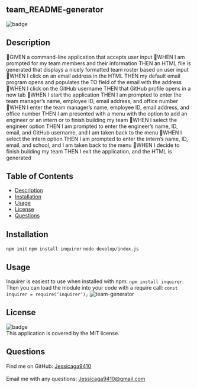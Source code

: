   ## team_README-generator
![badge](https://img.shields.io/badge/license-MIT-ff69b4)
## Description
🔆GIVEN a command-line application that accepts user input
🔆WHEN I am prompted for my team members and their information
THEN an HTML file is generated that displays a nicely formatted team roster based on user input
🔆WHEN I click on an email address in the HTML
THEN my default email program opens and populates the TO field of the email with the address
🔆WHEN I click on the GitHub username
THEN that GitHub profile opens in a new tab
🔆WHEN I start the application
THEN I am prompted to enter the team manager’s name, employee ID, email address, and office number
🔆WHEN I enter the team manager’s name, employee ID, email address, and office number
THEN I am presented with a menu with the option to add an engineer or an intern or to finish building my team
🔆WHEN I select the engineer option
THEN I am prompted to enter the engineer’s name, ID, email, and GitHub username, and I am taken back to the menu
🔆WHEN I select the intern option
THEN I am prompted to enter the intern’s name, ID, email, and school, and I am taken back to the menu
🔆WHEN I decide to finish building my team
THEN I exit the application, and the HTML is generated


## Table of Contents

- [Description](#description)
- [Installation](#installation)
- [Usage](#usage)
- [License](#license)
- [Questions](#questions)

## Installation
 ```npm init```  ```npm install inquirer``` ```node develop/index.js```
## Usage
Inquirer is easiest to use when installed with npm:  ``` npm install inquirer ```. Then you can load the module into your code with a require call: ``` const inquirer = require(‘inquirer’); ```
![team-generator](https://user-images.githubusercontent.com/87554644/138574943-b4d03086-df21-4b12-a799-a63cbe21d954.png)
## License
![badge](https://img.shields.io/badge/license-MIT-ff69b4)
<br />
This application is covered by the MIT license. 

## Questions
Find me on GitHub: [Jessicaga9410](https://github.com/Jessica9410)<br />
<br />
Email me with any questions: Jessicaga9410@gmail.com<br /><br />